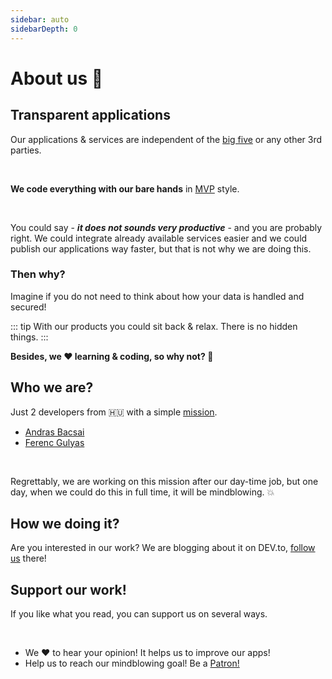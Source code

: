 ```yaml
---
sidebar: auto
sidebarDepth: 0
---
```


# About us 👥

## Transparent applications

Our applications & services are independent of the [big five](https://gizmodo.com/c/goodbye-big-five) or any other 3rd parties. 

<br/>

**We code everything with our bare hands** in [MVP](https://en.wikipedia.org/wiki/Minimum_viable_product) style.

<br/>

You could say - _**it does not sounds very productive**_ - and you are probably right. We could integrate already available services easier and we could publish our applications way faster, but that is not why we are doing this.

### Then why?
Imagine if you do not need to think about how your data is handled and secured!

::: tip
With our products you could sit back & relax. There is no hidden things.
:::

**Besides, we ❤️️ learning & coding, so why not? :metal:**

## Who we are?
Just 2 developers from 🇭🇺 with a simple [mission](/).

- [Andras Bacsai](https://dev.to/andrasbacsai)
- [Ferenc Gulyas](https://dev.to/gulyaasferenc)

<br/>

Regrettably, we are working on this mission after our day-time job, but one day, when we could do this in full time, it will be mindblowing. 💥

## How we doing it?
Are you interested in our work? We are blogging about it on DEV.to, [follow us](https://dev.to/coollabsio) there!

## Support our work!
If you like what you read, you can support us on several ways.

<br/>

-  We ❤️️ to hear your opinion! It helps us to improve our apps!
-  Help us to reach our mindblowing goal! Be a [Patron!](https://www.patreon.com/coollabsio)
